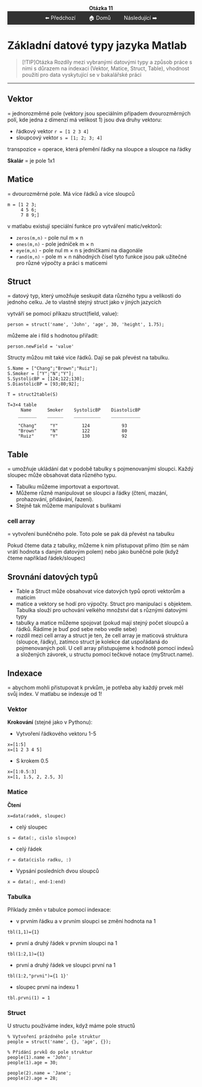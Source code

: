 <div align="center" style="margin-top: 16px;">
    <strong>Otázka 11</strong>
</div>

<nav style="
    position: sticky;
    top: 0;
    z-index: 100;
    background: rgba(0,0,0,0.8);
    padding: 8px 0 4px 0;
    box-shadow: 0 2px 8px rgba(0,0,0,0.1);
    text-align: center;
">
    <a href="10.md" style="color:white; text-decoration:none; margin: 0 16px;">⬅️ Předchozí</a>
    <a href="../README.md" style="color:white; text-decoration:none; margin: 0 16px;">🏠 Domů</a>
    <a href="12.md" style="color:white; text-decoration:none; margin: 0 16px;">Následující ➡️</a>
</nav>

# Základní datové typy jazyka Matlab

> [!TIP]Otázka
> Rozdíly mezi vybranými datovými typy a způsob práce s nimi s důrazem na indexaci (Vektor, Matice, Struct, Table), vhodnost použití pro data vyskytující se v bakalářské práci

---

## Vektor
= jednorozměrné pole (vektory jsou speciálním případem dvourozměrných polí, kde jedna z dimenzí má velikost 1)
jsou dva druhy vektoru: 
- řádkový vektor
  ```r = [1 2 3 4]```
- sloupcový vektor
  ```s = [1; 2; 3; 4]```

transpozice = operace, která přemění řádky na sloupce a sloupce na řádky

**Skalár** = je pole 1x1

## Matice
= dvourozměrné pole. Má více řádků a více sloupců 
```
m = [1 2 3; 
     4 5 6; 
     7 8 9;]
```

v matlabu existují speciální funkce pro vytváření matic/vektorů:
- ```zeros(m,n)``` - pole nul m × n
- ```ones(m,n)``` - pole jedniček m × n
- ```eye(m,n)``` - pole nul m × n s jedničkami na diagonále
- ```rand(m,n)``` - pole m × n náhodných čísel
tyto funkce jsou pak užitečné pro různé výpočty a práci s maticemi

## Struct
= datový typ, který umožňuje seskupit data různého typu a velikosti do jednoho celku.
Je to vlastně stejný struct jako v jiných jazycích 

vytváří se pomocí příkazu struct(field, value):

```
person = struct('name', 'John', 'age', 30, 'height', 1.75);
```
můžeme ale i fild s hodnotou přiřadit:
```
person.newField = 'value'
```
Structy můžou mít také více řádků. Dají se pak převést na tabulku.
```
S.Name = ["Chang";"Brown";"Ruiz"];
S.Smoker = ["Y";"N";"Y"];
S.SystolicBP = [124;122;130];
S.DiastolicBP = [93;80;92];

T = struct2table(S)

T=3×4 table
     Name      Smoker    SystolicBP    DiastolicBP
    _______    ______    __________    ___________

    "Chang"     "Y"         124            93     
    "Brown"     "N"         122            80     
    "Ruiz"      "Y"         130            92
```
## Table
= umožňuje ukládání dat v podobě tabulky s pojmenovanými sloupci. Každý sloupec může obsahovat data různého typu.
- Tabulku můžeme importovat a exportovat.
- Můžeme různě manipulovat se sloupci a řádky (čtení, mazání, prohazování, přidávání, řazení).
- Stejně tak můžeme manipulovat s buňkami

### cell array
= vytvoření buněčného pole. Toto pole se pak dá převést na tabulku

Pokud čteme data z tabulky, můžeme k nim přistupovat přímo (tím se nám vrátí hodnota s daným datovým polem) nebo 
jako buněčné pole (když čteme například řádek/sloupec)

## Srovnání datových typů
- Table a Struct může obsahovat více datových typů oproti vektorům a maticím
- matice a vektory se hodí pro výpočty. Struct pro manipulaci s objektem. Tabulka slouží pro uchování velkého množství dat s různými datovými typy
- tabulky a matice můžeme spojovat (pokud mají stejný počet sloupců a řádků. Řádíme je buď pod sebe nebo vedle sebe)
- rozdíl mezi cell array a struct je ten, že cell array je maticová struktura (sloupce, řádky), zatímco struct je kolekce dat uspořádaná do pojmenovaných polí. U cell array přistupujeme k hodnotě pomocí indexů a složených závorek, u structu pomocí tečkové notace (myStruct.name).  

## Indexace 
= abychom mohli přistupovat k prvkům, je potřeba aby každý prvek měl svůj index. V matlabu se indexuje od 1! 
### Vektor
**Krokování** (stejné jako v Pythonu):
- Vytvoření řádkového vektoru 1-5
```
x=[1:5]
x=[1 2 3 4 5] 
```
-  S krokem 0.5
```
x=[1:0.5:3] 
x=[1, 1.5, 2, 2.5, 3]
```
### Matice
**Čtení**
```
x=data(radek, sloupec)
```
- celý sloupec
```
s = data(:, cislo sloupce)
```
- celý řádek
```
r = data(cislo radku, :)
```
- Vypsání posledních dvou sloupců
```
x = data(:, end-1:end)
```
### Tabulka
Příklady změn v tabulce pomocí indexace:
- v prvním řádku a v prvním sloupci se změní hodnota na 1
```
tbl(1,1)={1}  
```
- první a druhý řádek v prvním sloupci na 1
```
tbl(1:2,1)={1}
```
- první a druhý řádek ve sloupci první na 1
```
tbl(1:2,"prvni")={1 1}'
```
- sloupec první na indexu 1
```
tbl.prvni(1) = 1 
```
### Struct 
U structu používáme index, když máme pole structů
```
% Vytvoření prázdného pole struktur
people = struct('name', {}, 'age', {});

% Přidání prvků do pole struktur
people(1).name = 'John';
people(1).age = 30;

people(2).name = 'Jane';
people(2).age = 28;
```

